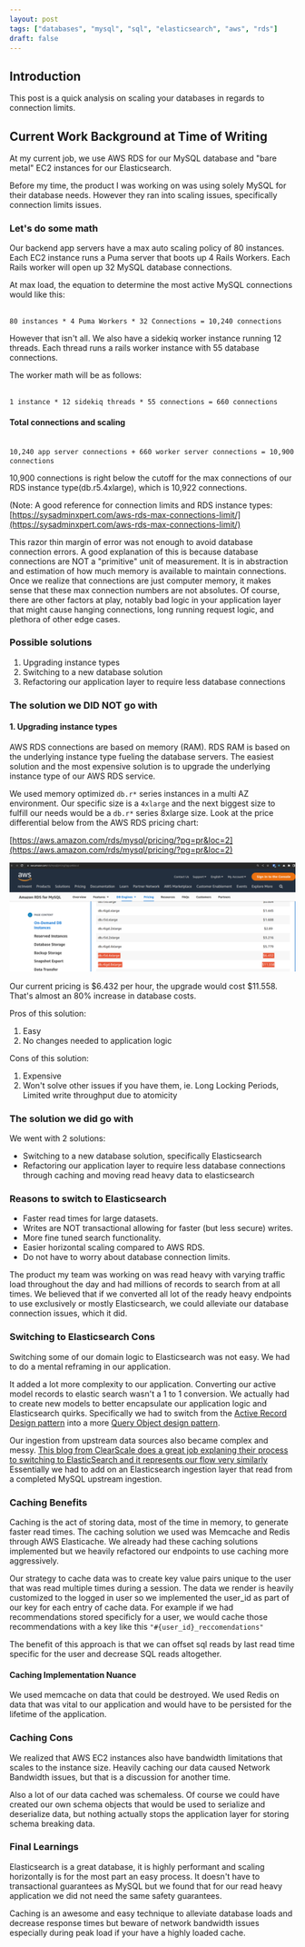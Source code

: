```yaml
---
layout: post
tags: ["databases", "mysql", "sql", "elasticsearch", "aws", "rds"]
draft: false
---
```


## Introduction

This post is a quick analysis on scaling your databases in regards to connection limits.

## Current Work Background at Time of Writing

At my current job, we use AWS RDS for our MySQL database and "bare metal" EC2 instances for our Elasticsearch. 

Before my time, the product I was working on was using solely MySQL for their database needs. However they ran into scaling issues, specifically connection limits issues.

### Let's do some math

Our backend app servers have a max auto scaling policy of 80 instances. Each EC2 instance runs a Puma server that boots up 4 Rails Workers. Each Rails worker will open up 32 MySQL database connections.

At max load, the equation to determine the most active MySQL connections would like this:

```text

80 instances * 4 Puma Workers * 32 Connections = 10,240 connections

```

However that isn't all. We also have a sidekiq worker instance running 12 threads. Each thread runs a rails worker instance with 55 database connections.

The worker math will be as follows:

```text

1 instance * 12 sidekiq threads * 55 connections = 660 connections

```

#### Total connections and scaling

```text

10,240 app server connections + 660 worker server connections = 10,900 connections

```

10,900 connections is right below the cutoff for the max connections of our RDS instance type(db.r5.4xlarge), which is 10,922 connections.

(Note: A good reference for connection limits and RDS instance types: [https://sysadminxpert.com/aws-rds-max-connections-limit/](https://sysadminxpert.com/aws-rds-max-connections-limit/)

This razor thin margin of error was not enough to avoid database connection errors. A good explanation of this is because database connections are NOT a "primitive" unit of measurement. It is in abstraction and estimation of how much memory is available to maintain connections. Once we realize that connections are just computer memory, it makes sense that these max connection numbers are not absolutes. Of course, there are other factors at play, notably bad logic in your application layer that might cause hanging connections, long running request logic, and plethora of other edge cases.

### Possible solutions

1. Upgrading instance types
2. Switching to a new database solution
3. Refactoring our application layer to require less database connections

### The solution we DID NOT go with

#### 1. Upgrading instance types
AWS RDS connections are based on memory (RAM). RDS RAM is based on the underlying instance type fueling the database servers. The easiest solution and the most expensive solution is to upgrade the underlying instance type of our AWS RDS service.

We used memory optimized `db.r*` series instances in a multi AZ environment. Our specific size is a `4xlarge` and the next biggest size to fulfill our needs would be a `db.r*` series 8xlarge size. Look at the price differential below from the AWS RDS pricing chart:

[https://aws.amazon.com/rds/mysql/pricing/?pg=pr&loc=2](https://aws.amazon.com/rds/mysql/pricing/?pg=pr&loc=2)

![AWS RDS Pricing Chart](/assets/images/database-connections/aws-rds-instance-pricing.png)

Our current pricing is $6.432 per hour, the upgrade would cost $11.558. That's almost an 80% increase in database costs. 

Pros of this solution:

1. Easy
2. No changes needed to application logic

Cons of this solution:

1. Expensive
2. Won't solve other issues if you have them, ie. Long Locking Periods, Limited write throughput due to atomicity

### The solution we did go with

We went with 2 solutions:

* Switching to a new database solution, specifically Elasticsearch
* Refactoring our application layer to require less database connections through caching and moving read heavy data to elasticsearch

### Reasons to switch to Elasticsearch

* Faster read times for large datasets.
* Writes are NOT transactional allowing for faster (but less secure) writes.
* More fine tuned search functionality.
* Easier horizontal scaling compared to AWS RDS.
* Do not have to worry about database connection limits.

The product my team was working on was read heavy with varying traffic load throughout the day and had millions of records to search from at all times. We believed that if we converted all lot of the ready heavy endpoints to use exclusively or mostly Elasticsearch, we could alleviate our database connection issues, which it did.

### Switching to Elasticsearch Cons

Switching some of our domain logic to Elasticsearch was not easy. We had to do a mental reframing in our application.

It added a lot more complexity to our application. Converting our active model records to elastic search wasn't a 1 to 1 conversion. We actually had to create new models to better encapsulate our application logic and Elasticsearch quirks. Specifically we had to switch from the [Active Record Design pattern](https://en.wikipedia.org/wiki/Active_record_pattern) into a more [Query Object design pattern](https://martinfowler.com/eaaCatalog/queryObject.html).

Our ingestion from upstream data sources also became complex and messy. [This blog from ClearScale does a great job explaning their process to switching to ElasticSearch and it represents our flow very similarly](https://blog.clearscale.com/amazon-elasticsearch-mysql-performance/) Essentially we had to add on an Elasticsearch ingestion layer that read from a completed MySQL upstream ingestion.

### Caching Benefits

Caching is the act of storing data, most of the time in memory, to generate faster read times. The caching solution we used was Memcache and Redis through AWS Elasticache. We already had these caching solutions implemented but we heavily refactored our endpoints to use caching more aggressively.

Our strategy to cache data was to create key value pairs unique to the user that was read multiple times during a session. The data we render is heavily customized to the logged in user so we implemented the user_id as part of our key for each entry of cache data. For example if we had recommendations stored specificly for a user, we would cache those recommendations with a key like this `"#{user_id}_reccomendations"`

The benefit of this approach is that we can offset sql reads by last read time specific for the user and decrease SQL reads altogether.

#### Caching Implementation Nuance

We used memcache on data that could be destroyed. We used Redis on data that was vital to our application and would have to be persisted for the lifetime of the application.

### Caching Cons

We realized that AWS EC2 instances also have bandwidth limitations that scales to the instance size. Heavily caching our data caused Network Bandwidth issues, but that is a discussion for another time.

Also a lot of our data cached was schemaless. Of course we could have created our own schema objects that would be used to serialize and deserialize data, but nothing actually stops the application layer for storing schema breaking data.

### Final Learnings

Elasticsearch is a great database, it is highly performant and scaling horizontally is for the most part an easy process. It doesn't have to transactional guarantees as MySQL but we found that for our read heavy application we did not need the same safety guarantees. 

Caching is an awesome and easy technique to alleviate database loads and decrease response times but beware of network bandwidth issues especially during peak load if your have a highly loaded cache.
